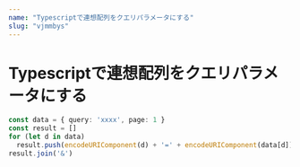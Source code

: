 ```yaml
---
name: "Typescriptで連想配列をクエリパラメータにする"
slug: "vjmmbys"
---
```


# Typescriptで連想配列をクエリパラメータにする

```typescript
const data = { query: 'xxxx', page: 1 }
const result = []
for (let d in data)
  result.push(encodeURIComponent(d) + '=' + encodeURIComponent(data[d]))
result.join('&')
```